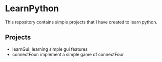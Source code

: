 # LearnPython

This repository contains simple projects that I have created to learn python.

## Projects
- learnGui: learning simple gui features
- connectFour: implement a simple game of connectFour
